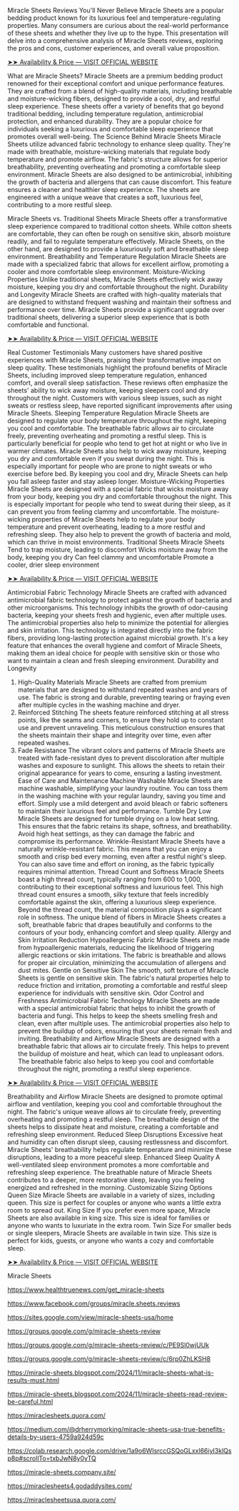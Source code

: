 Miracle Sheets Reviews You'll Never Believe
Miracle Sheets are a popular bedding product known for its luxurious feel and temperature-regulating properties. Many consumers are curious about the real-world performance of these sheets and whether they live up to the hype. This presentation will delve into a comprehensive analysis of Miracle Sheets reviews, exploring the pros and cons, customer experiences, and overall value proposition.

[➤➤ Availability & Price — VISIT OFFICIAL WEBSITE
](https://www.healthtruenews.com/get_miracle-sheets)

What are Miracle Sheets?
Miracle Sheets are a premium bedding product renowned for their exceptional comfort and unique performance features. They are crafted from a blend of high-quality materials, including breathable and moisture-wicking fibers, designed to provide a cool, dry, and restful sleep experience.
These sheets offer a variety of benefits that go beyond traditional bedding, including temperature regulation, antimicrobial protection, and enhanced durability. They are a popular choice for individuals seeking a luxurious and comfortable sleep experience that promotes overall well-being.
The Science Behind Miracle Sheets
Miracle Sheets utilize advanced fabric technology to enhance sleep quality. They're made with breathable, moisture-wicking materials that regulate body temperature and promote airflow. The fabric's structure allows for superior breathability, preventing overheating and promoting a comfortable sleep environment.
Miracle Sheets are also designed to be antimicrobial, inhibiting the growth of bacteria and allergens that can cause discomfort. This feature ensures a cleaner and healthier sleep experience. The sheets are engineered with a unique weave that creates a soft, luxurious feel, contributing to a more restful sleep.
 
Miracle Sheets vs. Traditional Sheets
Miracle Sheets offer a transformative sleep experience compared to traditional cotton sheets. While cotton sheets are comfortable, they can often be rough on sensitive skin, absorb moisture readily, and fail to regulate temperature effectively. Miracle Sheets, on the other hand, are designed to provide a luxuriously soft and breathable sleep environment.
Breathability and Temperature Regulation
Miracle Sheets are made with a specialized fabric that allows for excellent airflow, promoting a cooler and more comfortable sleep environment.
Moisture-Wicking Properties
Unlike traditional sheets, Miracle Sheets effectively wick away moisture, keeping you dry and comfortable throughout the night.
Durability and Longevity
Miracle Sheets are crafted with high-quality materials that are designed to withstand frequent washing and maintain their softness and performance over time.
Miracle Sheets provide a significant upgrade over traditional sheets, delivering a superior sleep experience that is both comfortable and functional.

[➤➤ Availability & Price — VISIT OFFICIAL WEBSITE
](https://www.healthtruenews.com/get_miracle-sheets)

Real Customer Testimonials
Many customers have shared positive experiences with Miracle Sheets, praising their transformative impact on sleep quality. These testimonials highlight the profound benefits of Miracle Sheets, including improved sleep temperature regulation, enhanced comfort, and overall sleep satisfaction.
These reviews often emphasize the sheets' ability to wick away moisture, keeping sleepers cool and dry throughout the night. Customers with various sleep issues, such as night sweats or restless sleep, have reported significant improvements after using Miracle Sheets.
Sleeping Temperature Regulation
Miracle Sheets are designed to regulate your body temperature throughout the night, keeping you cool and comfortable. The breathable fabric allows air to circulate freely, preventing overheating and promoting a restful sleep. This is particularly beneficial for people who tend to get hot at night or who live in warmer climates.
Miracle Sheets also help to wick away moisture, keeping you dry and comfortable even if you sweat during the night. This is especially important for people who are prone to night sweats or who exercise before bed. By keeping you cool and dry, Miracle Sheets can help you fall asleep faster and stay asleep longer.
Moisture-Wicking Properties
Miracle Sheets are designed with a special fabric that wicks moisture away from your body, keeping you dry and comfortable throughout the night. This is especially important for people who tend to sweat during their sleep, as it can prevent you from feeling clammy and uncomfortable.
The moisture-wicking properties of Miracle Sheets help to regulate your body temperature and prevent overheating, leading to a more restful and refreshing sleep. They also help to prevent the growth of bacteria and mold, which can thrive in moist environments.
Traditional Sheets	Miracle Sheets
Tend to trap moisture, leading to discomfort	Wicks moisture away from the body, keeping you dry
Can feel clammy and uncomfortable	Promote a cooler, drier sleep environment

[➤➤ Availability & Price — VISIT OFFICIAL WEBSITE
](https://www.healthtruenews.com/get_miracle-sheets)

Antimicrobial Fabric Technology
Miracle Sheets are crafted with advanced antimicrobial fabric technology to protect against the growth of bacteria and other microorganisms. This technology inhibits the growth of odor-causing bacteria, keeping your sheets fresh and hygienic, even after multiple uses. The antimicrobial properties also help to minimize the potential for allergies and skin irritation.
This technology is integrated directly into the fabric fibers, providing long-lasting protection against microbial growth. It's a key feature that enhances the overall hygiene and comfort of Miracle Sheets, making them an ideal choice for people with sensitive skin or those who want to maintain a clean and fresh sleeping environment.
Durability and Longevity
1. High-Quality Materials
Miracle Sheets are crafted from premium materials that are designed to withstand repeated washes and years of use. The fabric is strong and durable, preventing tearing or fraying even after multiple cycles in the washing machine and dryer.
2. Reinforced Stitching
The sheets feature reinforced stitching at all stress points, like the seams and corners, to ensure they hold up to constant use and prevent unraveling. This meticulous construction ensures that the sheets maintain their shape and integrity over time, even after repeated washes.
3. Fade Resistance
The vibrant colors and patterns of Miracle Sheets are treated with fade-resistant dyes to prevent discoloration after multiple washes and exposure to sunlight. This allows the sheets to retain their original appearance for years to come, ensuring a lasting investment.
Ease of Care and Maintenance
Machine Washable
Miracle Sheets are machine washable, simplifying your laundry routine. You can toss them in the washing machine with your regular laundry, saving you time and effort. Simply use a mild detergent and avoid bleach or fabric softeners to maintain their luxurious feel and performance.
Tumble Dry Low
Miracle Sheets are designed for tumble drying on a low heat setting. This ensures that the fabric retains its shape, softness, and breathability. Avoid high heat settings, as they can damage the fabric and compromise its performance.
Wrinkle-Resistant
Miracle Sheets have a naturally wrinkle-resistant fabric. This means that you can enjoy a smooth and crisp bed every morning, even after a restful night's sleep. You can also save time and effort on ironing, as the fabric typically requires minimal attention.
Thread Count and Softness
Miracle Sheets boast a high thread count, typically ranging from 600 to 1,000, contributing to their exceptional softness and luxurious feel. This high thread count ensures a smooth, silky texture that feels incredibly comfortable against the skin, offering a luxurious sleep experience.
Beyond the thread count, the material composition plays a significant role in softness. The unique blend of fibers in Miracle Sheets creates a soft, breathable fabric that drapes beautifully and conforms to the contours of your body, enhancing comfort and sleep quality.
Allergy and Skin Irritation Reduction
Hypoallergenic Fabric
Miracle Sheets are made from hypoallergenic materials, reducing the likelihood of triggering allergic reactions or skin irritations. The fabric is breathable and allows for proper air circulation, minimizing the accumulation of allergens and dust mites.
Gentle on Sensitive Skin
The smooth, soft texture of Miracle Sheets is gentle on sensitive skin. The fabric's natural properties help to reduce friction and irritation, promoting a comfortable and restful sleep experience for individuals with sensitive skin.
Odor Control and Freshness
Antimicrobial Fabric Technology
Miracle Sheets are made with a special antimicrobial fabric that helps to inhibit the growth of bacteria and fungi. This helps to keep the sheets smelling fresh and clean, even after multiple uses. The antimicrobial properties also help to prevent the buildup of odors, ensuring that your sheets remain fresh and inviting.
Breathability and Airflow
Miracle Sheets are designed with a breathable fabric that allows air to circulate freely. This helps to prevent the buildup of moisture and heat, which can lead to unpleasant odors. The breathable fabric also helps to keep you cool and comfortable throughout the night, promoting a restful sleep experience.
 

[➤➤ Availability & Price — VISIT OFFICIAL WEBSITE](https://www.healthtruenews.com/get_miracle-sheets)


Breathability and Airflow
Miracle Sheets are designed to promote optimal airflow and ventilation, keeping you cool and comfortable throughout the night. The fabric's unique weave allows air to circulate freely, preventing overheating and promoting a restful sleep. The breathable design of the sheets helps to dissipate heat and moisture, creating a comfortable and refreshing sleep environment.
Reduced Sleep Disruptions
Excessive heat and humidity can often disrupt sleep, causing restlessness and discomfort. Miracle Sheets' breathability helps regulate temperature and minimize these disruptions, leading to a more peaceful sleep.
Enhanced Sleep Quality
A well-ventilated sleep environment promotes a more comfortable and refreshing sleep experience. The breathable nature of Miracle Sheets contributes to a deeper, more restorative sleep, leaving you feeling energized and refreshed in the morning.
Customizable Sizing Options
Queen Size
Miracle Sheets are available in a variety of sizes, including queen. This size is perfect for couples or anyone who wants a little extra room to spread out.
King Size
If you prefer even more space, Miracle Sheets are also available in king size. This size is ideal for families or anyone who wants to luxuriate in the extra room.
Twin Size
For smaller beds or single sleepers, Miracle Sheets are available in twin size. This size is perfect for kids, guests, or anyone who wants a cozy and comfortable sleep.

[➤➤ Availability & Price — VISIT OFFICIAL WEBSITE
](https://www.healthtruenews.com/get_miracle-sheets)


Miracle Sheets

https://www.healthtruenews.com/get_miracle-sheets

https://www.facebook.com/groups/miracle.sheets.reviews

https://sites.google.com/view/miracle-sheets-usa/home

https://groups.google.com/g/miracle-sheets-review

https://groups.google.com/g/miracle-sheets-review/c/PE9Sl0wjUUk

https://groups.google.com/g/miracle-sheets-review/c/6rp0ZhLKSH8

https://miracle-sheets.blogspot.com/2024/11/miracle-sheets-what-is-results-must.html

https://miracle-sheets.blogspot.com/2024/11/miracle-sheets-read-review-be-careful.html

https://miraclesheets.quora.com/

https://medium.com/@drherrymorking/miracle-sheets-usa-true-benefits-details-by-users-4759a924d59c

https://colab.research.google.com/drive/1a9o6WIsrccGSQoGLxxl66iyI3klQsp8p#scrollTo=txbJwN8y0yTQ

https://miracle-sheets.company.site/

https://miraclesheets4.godaddysites.com/

https://miraclesheetsusa.quora.com/



